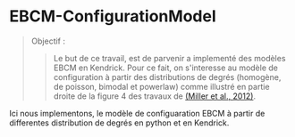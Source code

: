 # EBCM-ConfigurationModel

> Objectif :
>> Le but de ce travail, est de parvenir a implementé des modèles EBCM en Kendrick. 
Pour ce fait, on s'interesse au modèle de configuration à partir des distributions de degrés (homogène, de poisson, bimodal et powerlaw)
comme illustré en partie droite de la figure 4 des travaux de [(Miller et al., 2012)](https://royalsocietypublishing.org/doi/10.1098/rsif.2011.0403#d3e737).

Ici nous implementons, le modèle de configuaration EBCM à partir de differentes distribution de degrés en python et en Kendrick.
